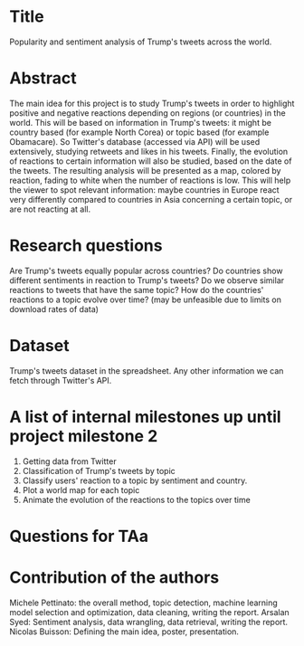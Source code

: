 # Title
Popularity and sentiment analysis of Trump's tweets across the world.

# Abstract
The main idea for this project is to study Trump's tweets in order to highlight positive and negative reactions depending on regions (or countries) in the world. This will be based on information in Trump's tweets: it might be country based (for example North Corea) or topic based (for example Obamacare). So Twitter's database (accessed via API) will be used extensively, studying retweets and likes in his tweets. Finally, the evolution of reactions to certain information will also be studied, based on the date of the tweets. The resulting analysis will be presented as a map, colored by reaction, fading to white when the number of reactions is low. This will help the viewer to spot relevant information: maybe countries in Europe react very differently compared to countries in Asia concerning a certain topic, or are not reacting at all.

# Research questions
Are Trump's tweets equally popular across countries?
Do countries show different sentiments in reaction to Trump's tweets?
Do we observe similar reactions to tweets that have the same topic?
How do the countries' reactions to a topic evolve over time? (may be unfeasible due to limits on download rates of data)

# Dataset
Trump's tweets dataset in the spreadsheet.
Any other information we can fetch through Twitter's API.

# A list of internal milestones up until project milestone 2
1. Getting data from Twitter
2. Classification of Trump's tweets by topic
3. Classify users' reaction to a topic by sentiment and country.
4. Plot a world map for each topic
5. Animate the evolution of the reactions to the topics over time
# Questions for TAa

# Contribution of the authors
Michele Pettinato: the overall method, topic detection, machine learning model selection and optimization, data cleaning, writing the report.
Arsalan Syed: Sentiment analysis, data wrangling, data retrieval, writing the report.
Nicolas Buisson: Defining the main idea, poster, presentation.
